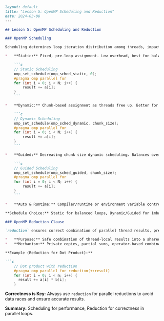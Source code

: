 ```markdown
layout: default
title: "Lesson 5: OpenMP Scheduling and Reduction"
date: 2024-03-08
---

## Lesson 5: OpenMP Scheduling and Reduction

### OpenMP Scheduling

Scheduling determines loop iteration distribution among threads, impacting performance.

*   **Static:** Fixed, pre-loop assignment. Low overhead, best for balanced work.

    ```c
    // Static Scheduling
    omp_set_schedule(omp_sched_static, 0);
    #pragma omp parallel for
    for (int i = 0; i < N; i++) {
        result += a[i];
    }
    ```

*   **Dynamic:** Chunk-based assignment as threads free up. Better for uneven work, higher overhead.

    ```c
    // Dynamic Scheduling
    omp_set_schedule(omp_sched_dynamic, chunk_size);
    #pragma omp parallel for
    for (int i = 0; i < N; i++) {
        result += a[i];
    }
    ```

*   **Guided:** Decreasing chunk size dynamic scheduling. Balances overhead and uneven work.

    ```c
    // Guided Scheduling
    omp_set_schedule(omp_sched_guided, chunk_size);
    #pragma omp parallel for
    for (int i = 0; i < N; i++) {
        result += a[i];
    }
    ```

*   **Auto & Runtime:** Compiler/runtime or environment variable controlled scheduling.

**Schedule Choice:** Static for balanced loops, Dynamic/Guided for imbalanced loops.

### OpenMP Reduction Clause

`reduction` ensures correct combination of parallel thread results, preventing data races in operations like sum.

*   **Purpose:** Safe combination of thread-local results into a shared variable.
*   **Mechanism:** Private copies, partial sums, operator-based combination.

**Example (Reduction for Dot Product):**

```c
    // Dot product with reduction
    #pragma omp parallel for reduction(+:result)
    for (int i = 0; i < n; i++) {
      result += a[i] * b[i];
    }
```

**Correctness is Key:**  Always use `reduction` for parallel reductions to avoid data races and ensure accurate results.

**Summary:** Scheduling for performance, Reduction for correctness in parallel loops.
```
